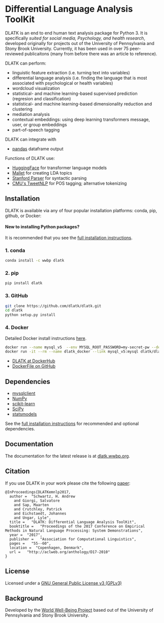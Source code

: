 # Differential Language Analysis ToolKit

DLATK is an end to end human text analysis package for Python 3. It is specifically *suited for social media, Psychology, and health research*, developed originally for projects out of the University of Pennsylvania and Stony Brook University.  Currently, it has been used in over 75 peer-reviewed publicaitons (many from before there was an article to reference). 

DLATK can perform:

- linguistic feature extraction (i.e. turning text into variables)
- differential language analysis (i.e. finding the language that is most associated with psychological or health variables)
- wordcloud visualization
- statistical- and machine learning-based supervised prediction (regresion and classification)
- statistical- and machine learning-based dimensionality reduction and clustering
- mediation analysis
- contextual embeddings: using deep learning transformers message, user, or group embeddings
- part-of-speech tagging

DLATK can integrate with
- [pandas](http://pandas.pydata.org/) dataframe output

Functions of DLATK use:

- [HuggingFace](http://??.org/) for transformer language models
- [Mallet](http://mallet.cs.umass.edu/) for creating LDA topics
- [Stanford Parser](http://nlp.stanford.edu/software/lex-parser.shtml) for syntactic parsing
- [CMU's TweetNLP](http://www.cs.cmu.edu/~ark/TweetNLP/) for POS tagging; alternative tokenizing


## Installation

DLATK is available via any of four popular installation platforms: conda, pip, github, or Docker:

#### New to installing Python packages?
It is recommended that you see the [full installation instructions](http://dlatk.wwbp.org/install.html#dependencies). 

### 1. conda
```sh
conda install -c wwbp dlatk
```

### 2. pip
```sh
pip install dlatk
```

### 3. GitHub
```sh
git clone https://github.com/dlatk/dlatk.git
cd dlatk
python setup.py install
```

### 4. Docker
Detailed Docker install instructions [here](http://dlatk.wwbp.org/tutorials/tut_docker.html).

```sh
docker run --name mysql_v5  --env MYSQL_ROOT_PASSWORD=my-secret-pw --detach mysql:5.5
docker run -it --rm --name dlatk_docker --link mysql_v5:mysql dlatk/dlatk bash
```

- [DLATK at DockerHub](https://hub.docker.com/r/dlatk/dlatk/)
- [DockerFile on GitHub](https://github.com/dlatk/dlatk-docker)

## Dependencies
- [mysqlclient](https://github.com/PyMySQL/mysqlclient-python)
- [NumPy](http://www.numpy.org)
- [scikit-learn](http://www.scikit-learn.org/)
- [SciPy](http://www.scipy.org/)
- [statsmodels](http://www.statsmodels.org/)

See the [full installation instructions](http://dlatk.wwbp.org/install.html#dependencies)
for recommended and optional dependencies.

## Documentation

The documentation for the latest release is at [dlatk.wwbp.org](dlatk.wwbp.org).

## Citation

If you use DLATK in your work please cite the following [paper](http://aclweb.org/anthology/D17-2010):

```
@InProceedings{DLATKemnlp2017,
  author =  "Schwartz, H. Andrew
    and Giorgi, Salvatore
    and Sap, Maarten
    and Crutchley, Patrick
    and Eichstaedt, Johannes
    and Ungar, Lyle",
  title =   "DLATK: Differential Language Analysis ToolKit",
  booktitle =   "Proceedings of the 2017 Conference on Empirical Methods in Natural Language Processing: System Demonstrations",
  year =  "2017",
  publisher =   "Association for Computational Linguistics",
  pages =   "55--60",
  location =  "Copenhagen, Denmark",
  url =   "http://aclweb.org/anthology/D17-2010"
}

```

## License

Licensed under a [GNU General Public License v3 (GPLv3)](https://www.gnu.org/licenses/gpl-3.0.en.html)

## Background

Developed by the [World Well-Being Project](http://www.wwbp.org) based out of the University of Pennsylvania and Stony Brook University.
